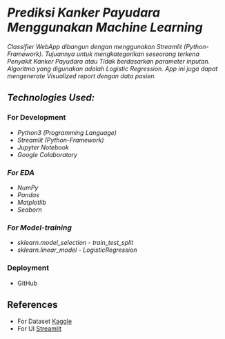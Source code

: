 # *Prediksi Kanker Payudara Menggunakan Machine Learning*

*Classifier WebApp dibangun dengan menggunakan Streamlit (Python-Framework). Tujuannya untuk mengkategorikan seseorang terkena Penyakit Kanker Payudara atau Tidak berdasarkan parameter inputan. Algoritma yang digunakan adalah Logistic Regression. App ini juga dapat mengenerate Visualized report dengan data pasien.*


## *Technologies Used:*

### For Development
* *Python3 (Programming Language)*
* *Streamlit (Python-Framework)*
* *Jupyter Notebook*
* *Google Colaboratory*

### *For EDA*
* *NumPy*
* *Pandas*
* *Matplotlib*
* *Seaborn*

### *For Model-training*
* *sklearn.model_selection* - *train_test_split*
* *sklearn.linear_model* - *LogisticRegression*


### Deployment
* GitHub

## References
* For Dataset [Kaggle](https://www.kaggle.com/datasets/yasserh/breast-cancer-dataset)
* For UI [Streamlit](https://streamlit.io/)
